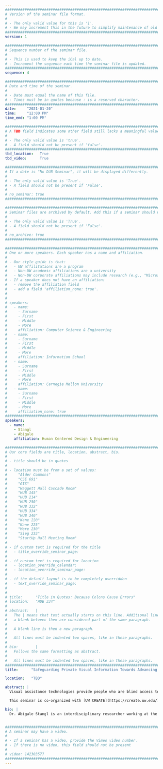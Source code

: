 ```yaml
---
################################################################################
# Version of the seminar file format.
#
# - The only valid value for this is '1'.
# - We may increment this in the future to simplify maintenance of old seminars.
################################################################################
version: 1

################################################################################
# Sequence number of the seminar file.
#
# - This is used to keep the iCal up to date.
# - Increment the sequence each time the seminar file is updated.
################################################################################
sequence: 4

################################################################################
# Date and time of the seminar.
#
# - Date must equal the name of this file.
# - Times must be in quotes because : is a reserved character.
################################################################################
date:     "2021-01-20"
time:     "12:00 PM"
time_end: "1:00 PM"

################################################################################
# A TBD field indicates some other field still lacks a meaningful value.
#
# - The only valid value is 'true'.
# - A field should not be present if 'false'.
################################################################################
tbd_location:   True
tbd_video:      True

################################################################################
# If a date is "No DUB Seminar", it will be displayed differently.
#
# - The only valid value is 'True'.
# - A field should not be present if 'False'.
#
# no_seminar: true
################################################################################

################################################################################
# Seminar files are archived by default. Add this if a seminar should not be.
#
# - The only valid value is 'True'.
# - A field should not be present if 'False'.
#
# no_archive: true
################################################################################

################################################################################
# One or more speakers. Each speaker has a name and affiliation.
#
# - Our style guide is that:
#   - UW affilitations are a program
#   - Non-UW academic affiliations are a university
#   - Non-UW corporate affiliations may include research (e.g., "Microsoft Research")
# - If a speaker does not have an affiliation:
#   - remove the affiliation field
#   - add a field 'affiliation_none: true'.
#
#
# speakers:
#   - name: 
#     - Surname
#     - First
#     - Middle
#     - More
#     affiliation: Computer Science & Engineering 
#   - name: 
#     - Surname
#     - First
#     - Middle
#     - More
#     affiliation: Information School 
#   - name: 
#     - Surname
#     - First
#     - Middle
#     - More
#     affiliation: Carnegie Mellon University 
#   - name:
#     - Surname
#     - First
#     - Middle
#     - More
#     affiliation_none: true
################################################################################
speakers:
  - name: 
    - Stangl
    - Abigale
    affiliation: Human Centered Design & Engineering

################################################################################
# Our core fields are title, location, abstract, bio.
#
# - title should be in quotes
#
# - location must be from a set of values:
#     "Alder Commons"
#     "CSE 691"
#     "GIX"
#     "Haggett Hall Cascade Room"
#     "HUB 145"
#     "HUB 214"
#     "HUB 250"
#     "HUB 332"
#     "HUB 334"
#     "HUB 340"
#     "Kane 220"
#     "Kane 225"
#     "More 230"
#     "Sieg 233"
#     "StartUp Hall Meeting Room"
#
# - if custom text is required for the title
#   - title_override_seminar_page:
#
# - if custom text is required for location
#   - location_override_calendar:
#   - location_override_seminar_page:
#
# - if the default layout is to be completely overridden
#   - text_override_seminar_page:
#
#
# title:      "Title in Quotes: Because Colons Cause Errors"
# location:   "HUB 334"
#
# abstract:   |
#   The | means that text actually starts on this line. Additional lines without
#   a blank between them are considered part of the same paragraph.
#
#   A blank line is then a new paragraph.
#
#   All lines must be indented two spaces, like in these paragraphs.
#
# bio:        |
#   Follows the same formatting as abstract.
#
#   All lines must be indented two spaces, like in these paragraphs.
################################################################################
title:      "Safeguarding Private Visual Information Towards Advancing Technologies that Provide Visual Assistance"

location:   "TBD"

abstract: |
  Visual assistance technologies provide people who are blind access to visual information about their surroundings, enabling greater independence when shopping, cooking, reading mail, determining what to wear, and navigating.  All the while, people who use visual assistance technologies commonly share images and videos that contain private visual information, e.g. credit card numbers and medical information; roughly half of these disclosures arise because people make the trade-off to compromise their privacy to learn about the content depicted in their images. In other cases, private visual information is shared inadvertently because a person cannot independently inspect their photos for possible privacy leaks. In this talk, I will present my work focused on safeguarding the privacy of people who are blind in the context of visual assistance technologies and discuss the implications of this work for anybody who takes and share visual information. I will also situate my efforts to “Safeguard Private Visual Information”, as part of my efforts to develop accurate and context-aware image descriptions and to cultivate cultures of inclusive tactile media design and production.

  This seminar is co-organized with [UW CREATE](https://create.uw.edu/).

bio: |
  Dr. Abigale Stangl is an interdisciplinary researcher working at the intersection of accessibility and human-computer interaction. Her work is motivated by the goal of achieving fair information access and reducing the social and technical factors that exclude people with disabilities from developing critical media and information literacies. She achieves this by conducting ethnographic and participatory design research, and her work has contributed to the development of computer vision datasets, the design of multimodal interfaces, and visual and tactile literacy curricula. Dr. Stangl received her Ph.D. from the ATLAS Institute at the University of Colorado in 2019 (advised by Dr. Tom Yeh), has a Masters in Information Communication Technology, and a Bachelors of Environmental Design and Planning. She is the recipient of a Rotary International Ambassadorial Scholarship for her work at the intersection of architecture and social justice (2010), a Bullard Postdoctoral Fellowship from the School of Information at the University of Texas which supported her work with Dr. Danna Gurari (2019-2020), and a 2020 Computing Innovation Postdoctoral Fellowship from the Computing Research Association to work with Dr. Leah Findlater at the University of Washington.


################################################################################
# A seminar may have a video.
#
# - If a seminar has a video, provide the Vimeo video number.
# - If there is no video, this field should not be present
#
# video: 142303577
################################################################################
---
```

